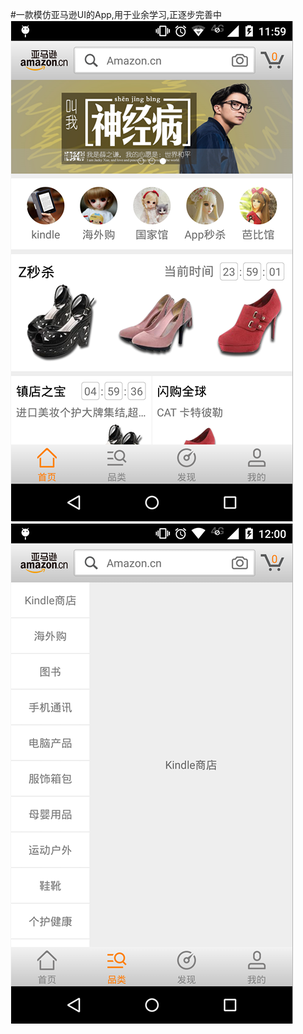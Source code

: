 #一款模仿亚马逊UI的App,用于业余学习,正逐步完善中
![image](https://github.com/18671183990/yamaxun/raw/master/Images/1.png)
![image](https://github.com/18671183990/yamaxun/raw/master/Images/2.png)